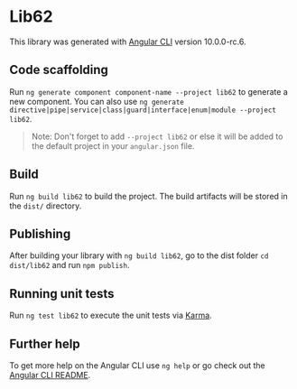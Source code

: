 # Lib62

This library was generated with [Angular CLI](https://github.com/angular/angular-cli) version 10.0.0-rc.6.

## Code scaffolding

Run `ng generate component component-name --project lib62` to generate a new component. You can also use `ng generate directive|pipe|service|class|guard|interface|enum|module --project lib62`.
> Note: Don't forget to add `--project lib62` or else it will be added to the default project in your `angular.json` file. 

## Build

Run `ng build lib62` to build the project. The build artifacts will be stored in the `dist/` directory.

## Publishing

After building your library with `ng build lib62`, go to the dist folder `cd dist/lib62` and run `npm publish`.

## Running unit tests

Run `ng test lib62` to execute the unit tests via [Karma](https://karma-runner.github.io).

## Further help

To get more help on the Angular CLI use `ng help` or go check out the [Angular CLI README](https://github.com/angular/angular-cli/blob/master/README.md).
